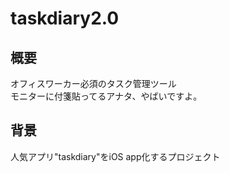 # taskdiary2.0

## 概要
オフィスワーカー必須のタスク管理ツール  
モニターに付箋貼ってるアナタ、やばいですよ。

## 背景
人気アプリ"taskdiary"をiOS app化するプロジェクト

